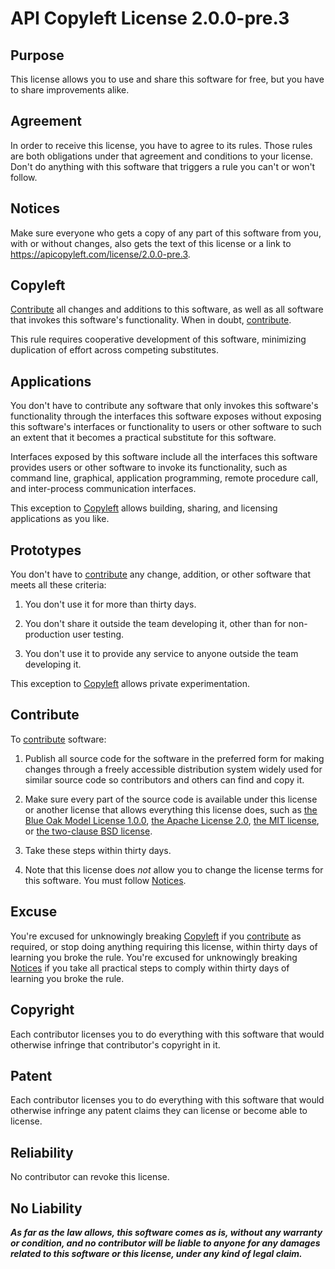# API Copyleft License 2.0.0-pre.3

## Purpose

<!-- See https://writing.kemitchell.com/2019/01/10/Discipline-Stated-Purpose.html -->

This license allows you to use and share this software for free, but you have to share improvements alike.

<!-- Based on the Purpose section of Parity 7.0.0 -->

## Agreement

In order to receive this license, you have to agree to its rules.  Those rules are both obligations under that agreement and conditions to your license.  Don't do anything with this software that triggers a rule you can't or won't follow.

<!-- Identical to the Agreement section of Parity 7.0.0 -->

## Notices

Make sure everyone who gets a copy of any part of this software from you, with or without changes, also gets the text of this license or a link to <https://apicopyleft.com/license/2.0.0-pre.3>.

<!-- Based on the Notices section of Parity 7.0.0 -->

## Copyleft

[Contribute](#contribute) all changes and additions to this software, as well as all software that invokes this software's functionality.  When in doubt, [contribute](#contribute).

<!-- Based on the Copyleft section of Parity 7.0.0 -->

This rule requires cooperative development of this software, minimizing duplication of effort across competing substitutes.

## Applications

You don't have to contribute any software that only invokes this software's functionality through the interfaces this software exposes without exposing this software's interfaces or functionality to users or other software to such an extent that it becomes a practical substitute for this software.

Interfaces exposed by this software include all the interfaces this software provides users or other software to invoke its functionality, such as command line, graphical, application programming, remote procedure call, and inter-process communication interfaces.

This exception to [Copyleft](#copyleft) allows building, sharing, and licensing applications as you like.

## Prototypes

You don't have to [contribute](#contribute) any change, addition, or other software that meets all these criteria:

1.  You don't use it for more than thirty days.

2.  You don't share it outside the team developing it, other than for non-production user testing.

3.  You don't use it to provide any service to anyone outside the team developing it.

<!-- Based on the Prototypes section of Parity 7.0.0 -->

This exception to [Copyleft](#copyleft) allows private experimentation.

## Contribute

To [contribute](#contribute) software:

1.  Publish all source code for the software in the preferred form for making changes through a freely accessible distribution system widely used for similar source code so contributors and others can find and copy it.

2.  Make sure every part of the source code is available under this license or another license that allows everything this license does, such as [the Blue Oak Model License 1.0.0](https://blueoakcouncil.org/license/1.0.0), [the Apache License 2.0](https://www.apache.org/licenses/LICENSE-2.0.html), [the MIT license](https://spdx.org/licenses/MIT.html), or [the two-clause BSD license](https://spdx.org/licenses/BSD-2-Clause.html).

3.  Take these steps within thirty days.

4.  Note that this license does _not_ allow you to change the license terms for this software.  You must follow [Notices](#notices).

<!-- Based on the Contribute section of Parity 7.0.0 -->

## Excuse

You're excused for unknowingly breaking [Copyleft](#copyleft) if you [contribute](#contribute) as required, or stop doing anything requiring this license, within thirty days of learning you broke the rule.  You're excused for unknowingly breaking [Notices](#notices) if you take all practical steps to comply within thirty days of learning you broke the rule.

<!-- Identical to the Excuse section of Parity 7.0.0 -->

## Copyright

Each contributor licenses you to do everything with this software that would otherwise infringe that contributor's copyright in it.

<!-- Identical to the Copyright section of the Blue Oak Model License 1.0.0 -->

## Patent

Each contributor licenses you to do everything with this software that would otherwise infringe any patent claims they can license or become able to license.

<!-- Identical to the Patent section of the Blue Oak Model License 1.0.0 -->

## Reliability

No contributor can revoke this license.

<!-- Identical to the Reliability section of the Blue Oak Model License 1.0.0 -->

<!-- Express irrevocability.  Note that headings are _not_ disclaimed, and reliance evokes the relevant legal concept. -->

## No Liability

***As far as the law allows, this software comes as is, without any warranty or condition, and no contributor will be liable to anyone for any damages related to this software or this license, under any kind of legal claim.***

<!-- Identical to the No Liability section of the Blue Oak Model License 1.0.0 -->

<!-- Plain text renderings of the license should use symbols, like asterisks, rather than ALL CAPS, for conspicuity. -->
